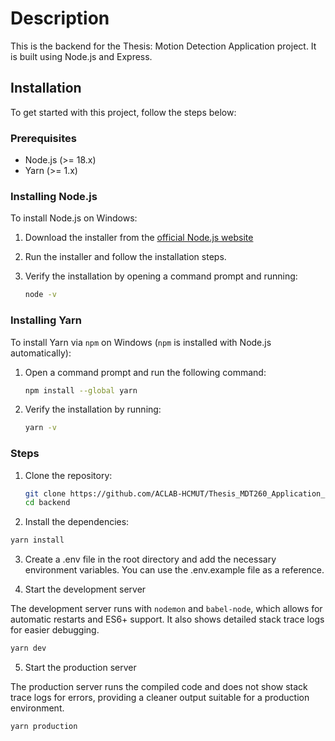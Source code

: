 # Description

This is the backend for the Thesis: Motion Detection Application project. It is built using Node.js and Express.

## Installation

To get started with this project, follow the steps below:

### Prerequisites

- Node.js (>= 18.x)
- Yarn (>= 1.x)

### Installing Node.js

To install Node.js on Windows: 

1. Download the installer from the [official Node.js website](https://nodejs.org/en/download)

2. Run the installer and follow the installation steps.

3. Verify the installation by opening a command prompt and running:

   ```sh
   node -v
   ```

### Installing Yarn

To install Yarn via `npm` on Windows (`npm` is installed with Node.js automatically):

1. Open a command prompt and run the following command:

   ```sh
   npm install --global yarn
   ```

2. Verify the installation by running:

   ```sh
   yarn -v
   ```


### Steps

1. Clone the repository:

   ```sh
   git clone https://github.com/ACLAB-HCMUT/Thesis_MDT260_Application_Motion_Detection.git
   cd backend

   ```

2. Install the dependencies:

```sh
yarn install
```

3. Create a .env file in the root directory and add the necessary environment variables. You can use the .env.example file as a reference.


4. Start the development server

The development server runs with `nodemon` and `babel-node`, which allows for automatic restarts and ES6+ support. It also shows detailed stack trace logs for easier debugging.

```sh
yarn dev
```

5. Start the production server

The production server runs the compiled code and does not show stack trace logs for errors, providing a cleaner output suitable for a production environment.

```sh
yarn production
```
